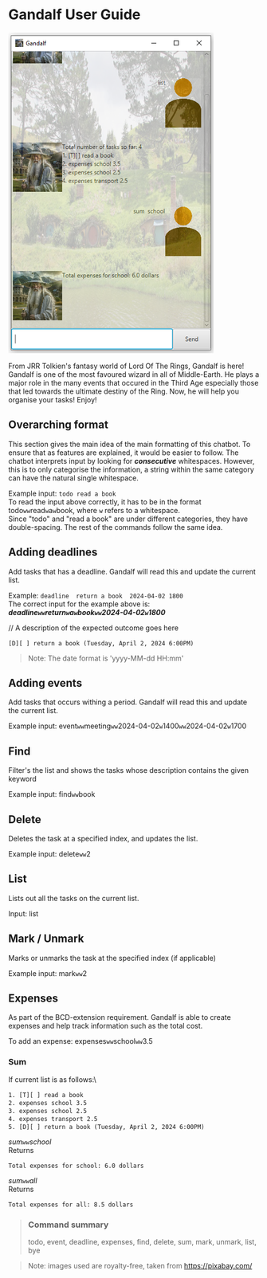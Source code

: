 # Gandalf User Guide

![Ui.png](Ui.png)


From JRR Tolkien's fantasy world of Lord Of The Rings, Gandalf is here!
Gandalf is one of the most favoured wizard in all of Middle-Earth. He plays a major
role in the many events that occured in the Third Age especially those that led towards
the ultimate destiny of the Ring. Now, he will help you organise your tasks! Enjoy!

## Overarching format

This section gives the main idea of the main formatting of this chatbot. 
To ensure that as features are explained, it would be easier to follow.
The chatbot interprets input by looking for **_consecutive_** whitespaces.
However, this is to only categorise the information, a string within the same
category can have the natural single whitespace.

Example input: `todo read a book`\
To read the input above correctly, it has to be in the format todo`ww`read`w`a`w`book,
where `w` refers to a whitespace.\
Since "todo" and "read a book" are under different categories, they have double-spacing.
The rest of the commands follow the same idea.

## Adding deadlines

Add tasks that has a deadline. Gandalf will read this and update the current list.

Example: `deadline  return a book  2024-04-02 1800`\
The correct input for the example above is: **_deadline`ww`return`w`a`w`book`ww`2024-04-02`w`1800_**

// A description of the expected outcome goes here

```
[D][ ] return a book (Tuesday, April 2, 2024 6:00PM)
```
> Note: The date format is 'yyyy-MM-dd HH:mm'



## Adding events

Add tasks that occurs withing a period. Gandalf will read this and update the current list.

Example input: event`ww`meeting`ww`2024-04-02`w`1400`ww`2024-04-02`w`1700


## Find

Filter's the list and shows the tasks whose description contains the given keyword

Example input: find`ww`book

## Delete

Deletes the task at a specified index, and updates the list.

Example input:  delete`ww`2

## List

Lists out all the tasks on the current list.

Input: list

## Mark / Unmark

Marks or unmarks the task at the specified index (if applicable)

Example input: mark`ww`2

## Expenses

As part of the BCD-extension requirement. Gandalf is able to create expenses and
help track information such as the total cost.

To add an expense: expenses`ww`school`ww`3.5

### Sum

If current list is as follows:\
```
1. [T][ ] read a book
2. expenses school 3.5
3. expenses school 2.5
4. expenses transport 2.5
5. [D][ ] return a book (Tuesday, April 2, 2024 6:00PM)
```

_sum`ww`school_\
Returns
```
Total expenses for school: 6.0 dollars
```
_sum`ww`all_\
Returns
```
Total expenses for all: 8.5 dollars
```

>### Command summary
> todo, event, deadline, expenses, find, delete, sum, mark, unmark, list, bye

>Note: images used are royalty-free, taken from https://pixabay.com/